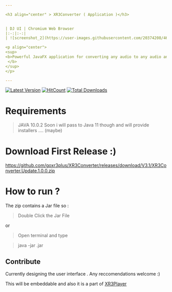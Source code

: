 ```yaml
---

<h3 align="center" > XR3Converter ( Application )</h3>
 

| DJ UI | Chromium Web Browser 
|:-:|:-:|
| ![screenshot_2](https://user-images.githubusercontent.com/20374208/46262781-9f710b80-c50e-11e8-8d85-dbb2ac68634e.jpg) | ![screenshot_3](https://user-images.githubusercontent.com/20374208/46262782-a009a200-c50e-11e8-9e96-4b6681b2a14e.jpg) |

<p align="center">
<sup>
<b>Powerful JavaFX application for converting any audio to any audio and any video to any video or audio.
 </b>
</sup>
</p>

---
```


[![Latest Version](https://img.shields.io/github/release/goxr3plus/XR3Converter.svg?style=flat-square)](https://github.com/goxr3plus/XR3Converter/releases)
[![HitCount](http://hits.dwyl.io/goxr3plus/XR3Converter.svg)](http://hits.dwyl.io/goxr3plus/XR3Converter)
<a href="https://sourceforge.net/projects/XR3Converter/files/latest/download" rel="nofollow">
[![Total Downloads](https://img.shields.io/github/downloads/goxr3plus/XR3Converter/total.svg)](https://github.com/XR3Converter/XR3Converter/releases)

# Requirements 

> JAVA 10.0.2 
Soon i will pass to Java 11 though and will provide installers .... (maybe)

# Download First Release :)

https://github.com/goxr3plus/XR3Converter/releases/download/V3.1/XR3Converter.Update.1.0.0.zip

# How to run ?

The zip contains a Jar file so :

> Double Click the Jar File 

or

> Open terminal and type 

> java -jar <jarNameBasedOnVersion>.jar
  


## Contribute
Currently designing the user interface . Any reccomendations welcome :)






This will be embeddable and also it is a part of [XR3Player](https://github.com/goxr3plus/XR3Player)
